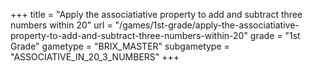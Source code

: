 +++
title = "Apply the associatiative property to add and subtract three numbers within 20"
url = "/games/1st-grade/apply-the-associatiative-property-to-add-and-subtract-three-numbers-within-20"
grade = "1st Grade"
gametype = "BRIX_MASTER"
subgametype = "ASSOCIATIVE_IN_20_3_NUMBERS"
+++